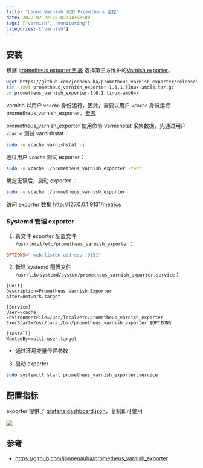 ```yaml
---
title: "Linux Varnish 添加 Prometheus 监控"
date: 2022-02-22T18:02:04+08:00
tags: ["varnish", "monitoring"]
categories: ["varnish"]
---
```


## 安装

根据 [prometheus exporter 列表](https://prometheus.io/docs/instrumenting/exporters/) 选择第三方维护的[Varnish exporter](https://github.com/jonnenauha/prometheus_varnish_exporter/)。

```bash
wget https://github.com/jonnenauha/prometheus_varnish_exporter/releases/download/1.6.1/prometheus_varnish_exporter-1.6.1.linux-amd64.tar.gz
tar -zxvf prometheus_varnish_exporter-1.6.1.linux-amd64.tar.gz
cd prometheus_varnish_exporter-1.6.1.linux-amd64/
```

varnish 以用户 `vcache` 身份运行，因此，需要以用户 `vcache` 身份运行 prometheus_varnish_exporter。[参考](https://github.com/jonnenauha/prometheus_varnish_exporter/issues/62)

prometheus_varnish_exporter 使用命令 varnishstat 采集数据，先通过用户 `vcache` 测试 varnishstat：
```bash
sudo -u vcache varnishstat -j
```

通过用户 `vcache` 测试 exporter：
```bash
sudo -u vcache ./prometheus_varnish_exporter -test
```

确定无误后，启动 exporter ：
```bash
sudo -u vcache ./prometheus_varnish_exporter
```

访问 exporter 数据 <http://127.0.0.1:9131/metrics>

### Systemd 管理 exporter

1. 新文件 exporter 配置文件 `/usr/local/etc/prometheus_varnish_exporter`：
```conf
OPTIONS="-web.listen-address :9131"
```

2. 新建 systemd 配置文件 `/usr/lib/systemd/system/prometheus_varnish_exporter.service`：
```systemd
[Unit]
Description=Prometheus Varnish Exporter
After=network.target

[Service]
User=vcache
EnvironmentFile=/usr/local/etc/prometheus_varnish_exporter
ExecStart=/usr/local/bin/prometheus_varnish_exporter $OPTIONS

[Install]
WantedBy=multi-user.target
```
- 通过环境变量传递参数

3. 启动 exporter

```bash
sudo systemctl start prometheus_varnish_exporter.service
```

## 配置指标

exporter 提供了 [grafana dashboard.json](https://github.com/jonnenauha/prometheus_varnish_exporter/blob/master/dashboards/jonnenauha/dashboard.json)，复制即可使用

![](https://raw.githubusercontent.com/jonnenauha/prometheus_varnish_exporter/master/dashboards/jonnenauha/dashboard.png)

## 参考

- https://github.com/jonnenauha/prometheus_varnish_exporter
